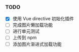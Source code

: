 ### TODO 
- [x] 使用 Vue directive 初始化插件
- [ ] 完成图片懒加载功能
- [ ] 进行单元测试
- [ ] 上传到 npm 
- [ ] 添加图片渐进式加载功能